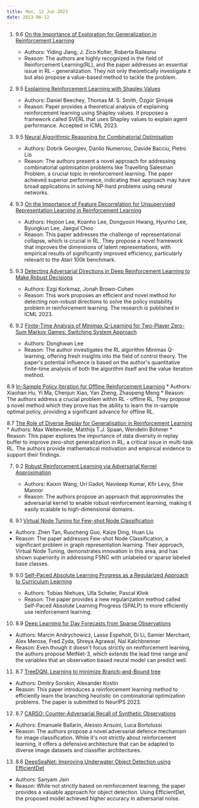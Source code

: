 ```yaml
---
title: Mon, 12 Jun 2023
date: 2023-06-12
---
```

1. 9.6 [On the Importance of Exploration for Generalization in Reinforcement Learning](https://arxiv.org/abs/2306.05483)
    * Authors: Yiding Jiang, J. Zico Kolter, Roberta Raileanu
    * Reason: The authors are highly recognized in the field of Reinforcement Learning(RL), and the paper addresses an essential issue in RL - generalization. They not only theoretically investigate it but also propose a value-based method to tackle the problem.

2. 9.5 [Explaining Reinforcement Learning with Shapley Values](https://arxiv.org/abs/2306.05810)
   * Authors: Daniel Beechey, Thomas M. S. Smith, Özgür Şimşek
   * Reason: Paper provides a theoretical analysis of explaining reinforcement learning using Shapley values. It proposes a framework called SVERL that uses Shapley values to explain agent performance. Accepted in ICML 2023.

3. 9.5 [Neural Algorithmic Reasoning for Combinatorial Optimisation](https://arxiv.org/abs/2306.06064)
   * Authors: Dobrik Georgiev, Danilo Numeroso, Davide Bacciu, Pietro Liò
   * Reason: The authors present a novel approach for addressing combinatorial optimisation problems like Travelling Salesman Problem, a crucial topic in reinforcement learning. The paper achieved superior performance, indicating their approach may have broad applications in solving NP-hard problems using neural networks.

4. 9.3 [On the Importance of Feature Decorrelation for Unsupervised Representation Learning in Reinforcement Learning](https://arxiv.org/abs/2306.05637)
    * Authors: Hojoon Lee, Koanho Lee, Dongyoon Hwang, Hyunho Lee, Byungkun Lee, Jaegul Choo
    * Reason: This paper addresses the challenge of representational collapse, which is crucial in RL. They propose a novel framework that improves the dimensions of latent representations, with empirical results of significantly improved efficiency, particularly relevant to the Atari 100k benchmark.

5. 9.3 [Detecting Adversarial Directions in Deep Reinforcement Learning to Make Robust Decisions](https://arxiv.org/abs/2306.05873)
   * Authors: Ezgi Korkmaz, Jonah Brown-Cohen
   * Reason: This work proposes an efficient and novel method for detecting non-robust directions to solve the policy instability problem in reinforcement learning. The research is published in ICML 2023.

6. 9.2 [Finite-Time Analysis of Minimax Q-Learning for Two-Player Zero-Sum Markov Games: Switching System Approach](https://arxiv.org/abs/2306.05700)
    * Authors: Donghwan Lee
    * Reason: The author investigates the RL algorithm Minimax Q-learning, offering fresh insights into the field of control theory.  The paper's potential influence is based on the author's quantitative finite-time analysis of both the algorithm itself and the value iteration method.
     
8.9 [In-Sample Policy Iteration for Offline Reinforcement Learning](https://arxiv.org/abs/2306.05726)
    * Authors: Xiaohan Hu, Yi Ma, Chenjun Xiao, Yan Zheng, Zhaopeng Meng
    * Reason: The authors address a crucial problem within RL - offline RL. They propose a novel method which they prove has the ability to learn the in-sample optimal policy, providing a significant advance for offline RL.
     
8.7 [The Role of Diverse Replay for Generalisation in Reinforcement Learning](https://arxiv.org/abs/2306.05727)
    * Authors: Max Weltevrede, Matthijs T.J. Spaan, Wendelin Böhmer
    * Reason: This paper explores the importance of data diversity in replay buffer to improve zero-shot generalization in RL, a critical issue in multi-task RL. The authors provide mathematical motivation and empirical evidence to support their findings.

7. 9.2 [Robust Reinforcement Learning via Adversarial Kernel Approximation](https://arxiv.org/abs/2306.05859)
   * Authors: Kaixin Wang, Uri Gadot, Navdeep Kumar, Kfir Levy, Shie Mannor
   * Reason: The authors propose an approach that approximates the adversarial kernel to enable robust reinforcement learning, making it easily scalable to high-dimensional domains.

8. 9.1 [Virtual Node Tuning for Few-shot Node Classification](https://arxiv.org/abs/2306.06063)
  * Authors: Zhen Tan, Ruocheng Guo, Kaize Ding, Huan Liu
  * Reason: The paper addresses Few-shot Node Classification, a significant problem in graph representation learning. Their approach, Virtual Node Tuning, demonstrates innovation in this area, and has shown superiority in addressing FSNC with unlabeled or sparse labeled base classes.

9. 9.0 [Self-Paced Absolute Learning Progress as a Regularized Approach to Curriculum Learning](https://arxiv.org/abs/2306.05769)
   * Authors: Tobias Niehues, Ulla Scheler, Pascal Klink
   * Reason: The paper provides a new regularization method called Self-Paced Absolute Learning Progress (SPALP) to more efficiently use reinforcement learning.

10. 8.9 [Deep Learning for Day Forecasts from Sparse Observations](https://arxiv.org/abs/2306.06079)
  * Authors: Marcin Andrychowicz, Lasse Espeholt, Di Li, Samier Merchant, Alex Merose, Fred Zyda, Shreya Agrawal, Nal Kalchbrenner
  * Reason: Even though it doesn't focus strictly on reinforcement learning, the authors propose MetNet-3, which extends the lead time range and the variables that an observation based neural model can predict well.

11. 8.7 [TreeDQN: Learning to minimize Branch-and-Bound tree](https://arxiv.org/abs/2306.05905)
   * Authors: Dmitry Sorokin, Alexander Kostin
   * Reason: This paper introduces a reinforcement learning method to efficiently learn the branching heuristic on combinatorial optimization problems. The paper is submitted to NeurIPS 2023.

12. 8.7 [CARSO: Counter-Adversarial Recall of Synthetic Observations](https://arxiv.org/abs/2306.06081)
  * Authors: Emanuele Ballarin, Alessio Ansuini, Luca Bortolussi
  * Reason: The authors propose a novel adversarial defence mechanism for image classification. While it's not strictly about reinforcement learning, it offers a defensive architecture that can be adapted to diverse image datasets and classifier architectures.

13. 8.6 [DeepSeaNet: Improving Underwater Object Detection using EfficientDet](https://arxiv.org/abs/2306.06075)
  * Authors: Sanyam Jain
  * Reason: While not strictly based on reinforcement learning, the paper provides a valuable approach for object detection. Using EfficientDet, the proposed model achieved higher accuracy in adversarial noise.

